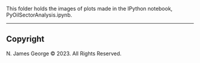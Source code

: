 This folder holds the images of plots made in the IPython notebook, PyOilSectorAnalysis.ipynb.

----

## Copyright

N. James George © 2023. All Rights Reserved.
